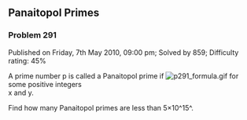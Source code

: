 Panaitopol Primes
-----------------

### Problem 291

Published on Friday, 7th May 2010, 09:00 pm; Solved by 859; Difficulty
rating: 45%

A prime number p is called a Panaitopol prime if
![p291\_formula.gif](project/images/p291_formula.gif) for some positive
integers\
x and y.

Find how many Panaitopol primes are less than 5×10^15^.
